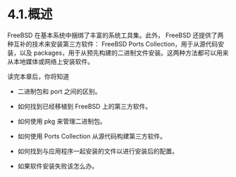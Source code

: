 # 4.1.概述

FreeBSD 在基本系统中捆绑了丰富的系统工具集。此外， FreeBSD 还提供了两种互补的技术来安装第三方软件： FreeBSD Ports Collection，用于从源代码安装，以及 packages，用于从预先构建的二进制文件安装。这两种方法都可以用来从本地媒体或网络上安装软件。

读完本章后，你将知道

- 二进制包和 port 之间的区别。

- 如何找到已经移植到 FreeBSD 上的第三方软件。

- 如何使用 pkg 来管理二进制包。

- 如何使用 Ports Collection 从源代码构建第三方软件。

- 如何找到与应用程序一起安装的文件以进行安装后的配置。

- 如果软件安装失败该怎么办。
